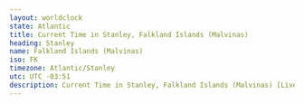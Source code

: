 ```yaml
---
layout: worldclock
state: Atlantic
title: Current Time in Stanley, Falkland Islands (Malvinas)
heading: Stanley
name: Falkland Islands (Malvinas)
iso: FK
timezone: Atlantic/Stanley
utc: UTC -03:51
description: Current Time in Stanley, Falkland Islands (Malvinas) [Live], Atlantic. Live update now time in Stanley, timezone Atlantic/Stanley, UTC -03:51, Country ISO code & Current Local Time.
---
```


